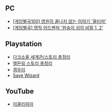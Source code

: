 ## PC

- [[게임별곡100] 영원히 끝나지 않는 이야기 '울티마'](http://www.gametoc.co.kr/news/articleView.html?idxno=26904)
- [[게임별곡\] 명작 어드벤처 '원숭이 섬의 비밀 1, 2'](http://www.gametoc.co.kr/news/articleView.html?idxno=8251)



## Playstation

* [다크소울 세계관/스토리 총정리](https://bbs.ruliweb.com/family/4892/board/17/read/49)
* [엘든링 스토리 총정리](https://bbs.ruliweb.com/family/4892/board/185738/read/35950?search_key=%EB%A0%88%EB%82%A0%EB%9D%BC&search_type=subject_content&utm_source=pocket_mylist)
* [겜우리](https://gamewoori.com/)
* [Save Wizard](https://www.savewizard.net/)



## YouTube

- [이클리피아](https://www.youtube.com/user/eclipiablog/playlists)
